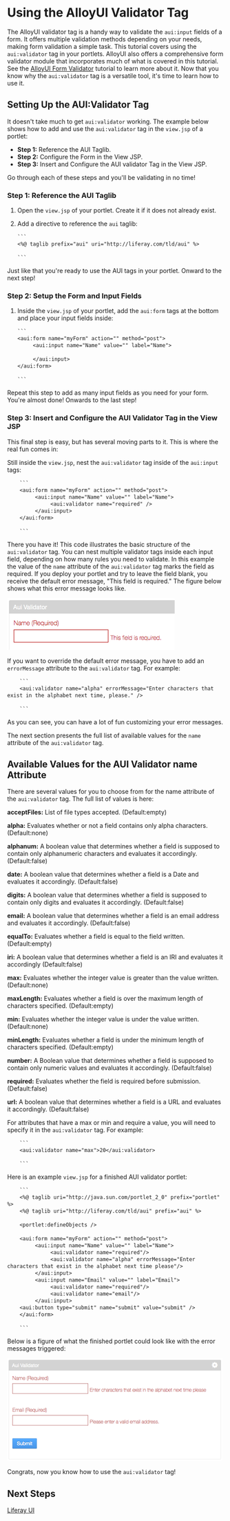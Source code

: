 # Using the AlloyUI Validator Tag

The AlloyUI validator tag is a handy way to validate the `aui:input` fields of a 
form. It offers multiple validation methods depending on your needs, making form
validation a simple task. This tutorial covers using the `aui:validator` tag in 
your portlets. AlloyUI also offers a comprehensive form validator
module that incorporates much of what is covered in this tutorial. See the 
[AlloyUI Form Validator](dev.liferay.com) tutorial to learn more about it. Now 
that you know why the `aui:validator` tag is a versatile tool, it's time to 
learn how to use it. 

<!-- alloyui form validator tutorial will need to be created and given a link -->

## Setting Up the AUI:Validator Tag 

It doesn't take much to get `aui:validator` working. The example below shows how
to add and use the `aui:validator` tag in the `view.jsp` of a portlet:

- **Step 1:** Reference the AUI Taglib.
- **Step 2:** Configure the Form in the View JSP.
- **Step 3:** Insert and Configure the AUI validator Tag in the View JSP.  
 	
Go through each of these steps and you'll be validating in no time!

### Step 1: Reference the AUI Taglib 

1.  Open the `view.jsp` of your portlet. Create it if it does not already exist.

2.  Add a directive to reference the `aui` taglib:

        ```
        <%@ taglib prefix="aui" uri="http://liferay.com/tld/aui" %>
    
        ```
Just like that you're ready to use the AUI tags in your portlet. Onward to the 
next step! 

### Step 2: Setup the Form and Input Fields 

1.  Inside the `view.jsp` of your portlet, add the `aui:form` tags at the bottom 
and place your input fields inside:

        ```
        <aui:form name="myForm" action="" method="post">
             <aui:input name="Name" value="" label="Name">
             
             </aui:input>
        </aui:form>
    
        ```
Repeat this step to add as many input fields as you need for your form. You're 
almost done! Onwards to the last step! 

### Step 3: Insert and Configure the AUI Validator Tag in the View JSP 

This final step is easy, but has several moving parts to it. This is where the
real fun comes in:

Still inside the `view.jsp`, nest the `aui:validator` tag inside of the 
`aui:input` tags:

        ```
        <aui:form name="myForm" action="" method="post">
             <aui:input name="Name" value="" label="Name">
                  <aui:validator name="required" />
             </aui:input>
        </aui:form>
    
        ```
There you have it! This code illustrates the basic structure of the 
`aui:validator` tag. You can nest multiple validator tags inside each input
field, depending on how many rules you need to validate. In this example the 
value of the `name` attribute of the `aui:validator` tag marks the field as 
required. If you deploy your portlet and try to leave the field blank, you 
receive the default error message, "This field is required." The figure below 
shows what this error message looks like. 

![Figure 1: The default error message when a required field is left blank.](../../images/aui-validator-02.png)


If you want to override the default error message, you have to add an 
`errorMessage` attribute to the `aui:validator` tag. For example:

		```
		<aui:validator name="alpha" errorMessage="Enter characters that exist in the alphabet next time, please." />
        
		```
As you can see, you can have a lot of fun customizing your error messages. 

The next section presents the full list of available values for the `name` 
attribute of the `aui:validator` tag. 

## Available Values for the AUI Validator name Attribute 

There are several values for you to choose from for the name attribute of the 
`aui:validator` tag. The full list of values is here: 

**acceptFiles:** List of file types accepted. (Default:empty)

**alpha:** Evaluates whether or not a field contains only alpha characters.
(Default:none)

**alphanum:** A boolean value that determines whether a field is supposed to
contain only alphanumeric characters and evaluates it accordingly.
(Default:false)

**date:** A boolean value that determines whether a field is a Date and
evaluates it accordingly. (Default:false)

**digits:** A boolean value that determines whether a field is supposed to
contain only digits and evaluates it accordingly. (Default:false)

**email:** A boolean value that determines whether a field is an email address 
and evaluates it accordingly. (Default:false)

**equalTo:** Evaluates whether a field is equal to the field written. 
(Default:empty)

**iri:** A boolean value that determines whether a field is an IRI and evaluates
it accordingly (Default:false)

**max:** Evaluates whether the integer value is greater than the value written. 
(Default:none)

**maxLength:** Evaluates whether a field is over the maximum length of 
characters specified. (Default:empty)

**min:** Evaluates whether the integer value is under the value written. (Default:none)

**minLength:** Evaluates whether a field is under the minimum length of
characters specified. (Default:empty)

**number:** A Boolean value that determines whether a field is supposed to
contain only numeric values and evaluates it accordingly. (Default:false)

**required:** Evaluates whether the field is required before submission.
(Default:false)

**url:** A boolean value that determines whether a field is a URL and evaluates
it accordingly. (Default:false)

For attributes that have a max or min and require a value, you will need to 
specify it in the `aui:validator` tag. For example:

        ```
        <aui:validator name="max">20</aui:validator>
       
        ```
Here is an example `view.jsp` for a finished AUI validator portlet:

		```
        <%@ taglib uri="http://java.sun.com/portlet_2_0" prefix="portlet" %>
        <%@ taglib uri="http://liferay.com/tld/aui" prefix="aui" %>

        <portlet:defineObjects />

        <aui:form name="myForm" action="" method="post">
             <aui:input name="Name" value="" label="Name">
                  <aui:validator name="required"/>
                  <aui:validator name="alpha" errorMessage="Enter characters that exist in the alphabet next time please"/>
             </aui:input>
             <aui:input name="Email" value="" label="Email">
                  <aui:validator name="required"/>
                  <aui:validator name="email"/>
             </aui:input>
        <aui:button type="submit" name="submit" value="submit" />
        </aui:form>
        
        ```

Below is a figure of what the finished portlet could look like with the error 
messages triggered:

![Figure 2: Here's an example of a finished portlet that uses the code above.](../../images/aui-validator-01.png)

Congrats, now you know how to use the `aui:validator` tag! 

## Next Steps 

[Liferay UI](/tutorials/-/knowledge_base/liferay-ui-taglibs-lp-6-2-develop-tutorial)
